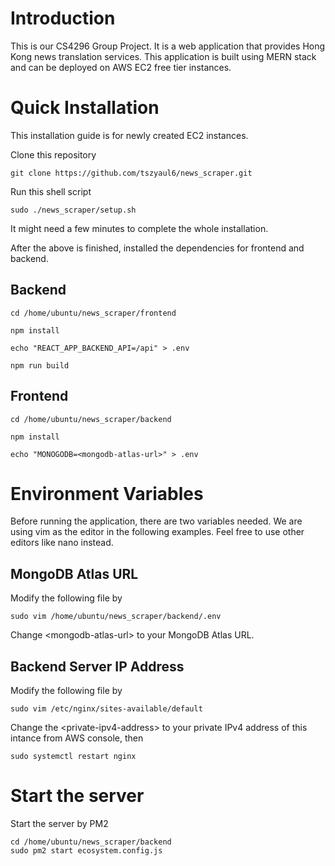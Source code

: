 # Introduction

This is our CS4296 Group Project. It is a web application that provides Hong Kong news translation services. This application is built using MERN stack and can be deployed on AWS EC2 free tier instances.

# Quick Installation

This installation guide is for newly created EC2 instances.

Clone this repository

```
git clone https://github.com/tszyaul6/news_scraper.git
```

Run this shell script

```
sudo ./news_scraper/setup.sh
```

It might need a few minutes to complete the whole installation.

After the above is finished, installed the dependencies for frontend and backend.

## Backend

```
cd /home/ubuntu/news_scraper/frontend
```

```
npm install
```

```
echo "REACT_APP_BACKEND_API=/api" > .env
```

```
npm run build
```

## Frontend

```
cd /home/ubuntu/news_scraper/backend
```

```
npm install
```

```
echo "MONOGODB=<mongodb-atlas-url>" > .env
```

# Environment Variables

Before running the application, there are two variables needed.
We are using vim as the editor in the following examples.
Feel free to use other editors like nano instead.

## MongoDB Atlas URL

Modify the following file by

```
sudo vim /home/ubuntu/news_scraper/backend/.env
```

Change \<mongodb-atlas-url\> to your MongoDB Atlas URL.

## Backend Server IP Address

Modify the following file by

```
sudo vim /etc/nginx/sites-available/default
```

Change the \<private-ipv4-address\> to your private IPv4 address of this intance from AWS console, then

```
sudo systemctl restart nginx
```

# Start the server

Start the server by PM2

```
cd /home/ubuntu/news_scraper/backend
sudo pm2 start ecosystem.config.js
```
